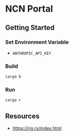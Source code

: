 # NCN Portal

## Getting Started

### Set Environment Variable

- `ANTHROPIC_API_KEY`

### Build

```bash
cargo b
```

### Run

```bash
cargo r
```

## Resources
- https://rig.rs/index.html



